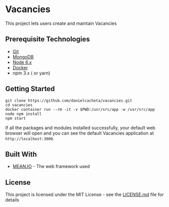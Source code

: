 # Vacancies

This project lets users create and maintain Vacancies

## Prerequisite Technologies

* [Git](https://git-scm.com/downloads)
* [MongoDB](https://www.mongodb.org/downloads)
* [Node 6.x](https://nodejs.org/en/download/)
* [Docker](https://www.docker.com/get-docker)
* npm 3.x ( or yarn)

## Getting Started

```
git clone https://github.com/danielcacheta/vacancies.git
cd vacancies
docker container run --rm -it -v $PWD:/usr/src/app -w /usr/src/app node npm install
npm start
```
If all the packages and modules installed successfully, your default web browser will open and you can see the default Vacancies application at `http://localhost:3000`.

## Built With

* [MEAN.IO](https://github.com/linnovate/mean) - The web framework used

## License

This project is licensed under the MIT License - see the [LICENSE.md](LICENSE.md) file for details
